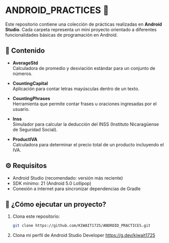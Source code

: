 # ANDROID_PRACTICES 📱

Este repositorio contiene una colección de prácticas realizadas en **Android Studio**. Cada carpeta representa un mini proyecto orientado a diferentes funcionalidades básicas de programación en Android.

## 📂 Contenido

- **AverageStd**  
  Calculadora de promedio y desviación estándar para un conjunto de números.

- **CountingCapital**  
  Aplicación para contar letras mayúsculas dentro de un texto.

- **CountingPhrases**  
  Herramienta que permite contar frases u oraciones ingresadas por el usuario.

- **Inss**  
  Simulador para calcular la deducción del INSS (Instituto Nicaragüense de Seguridad Social).

- **ProductIVA**  
  Calculadora para determinar el precio total de un producto incluyendo el IVA.

## ⚙️ Requisitos

- Android Studio (recomendado: versión más reciente)
- SDK mínimo: 21 (Android 5.0 Lollipop)
- Conexión a internet para sincronizar dependencias de Gradle

## 🚀 ¿Cómo ejecutar un proyecto?

1. Clona este repositorio:
   ```bash
   git clone https://github.com/KIWAIT1725/ANDROID_PRACTICES.git

2. Clona mi perfil de Android Studio Developer
   https://g.dev/kiwait1725
